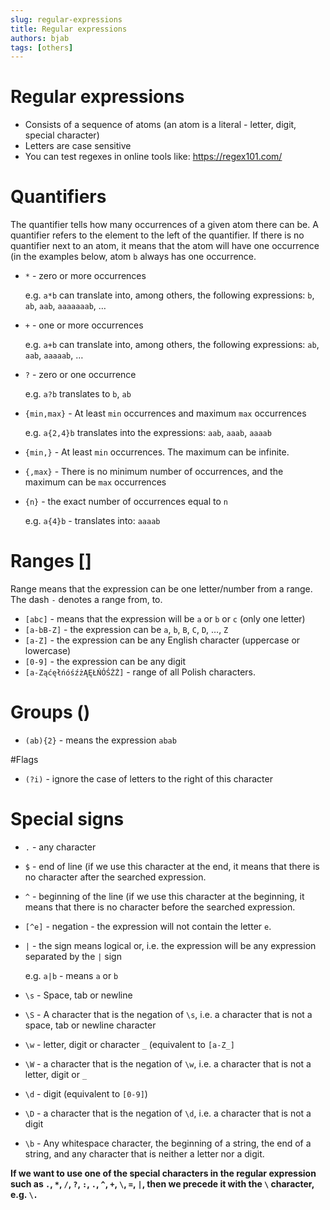 ```yaml
---
slug: regular-expressions
title: Regular expressions
authors: bjab
tags: [others]
---
```

# Regular expressions
- Consists of a sequence of atoms (an atom is a literal - letter, digit, special character)
- Letters are case sensitive
- You can test regexes in online tools like: https://regex101.com/

# Quantifiers

The quantifier tells how many occurrences of a given atom there can be. A quantifier refers to the element to the left of the quantifier. If there is no quantifier next to an atom, it means that the atom will have one occurrence (in the examples below, atom `b` always has one occurrence.

- `*` - zero or more occurrences

  e.g. `a*b` can translate into, among others, the following expressions: `b`, `ab`, `aab`, `aaaaaaab`, …

- `+` - one or more occurrences

  e.g. `a+b` can translate into, among others, the following expressions: `ab`, `aab`, `aaaaab`, …

- `?` - zero or one occurrence

  e.g. `a?b` translates to `b`, `ab`

- `{min,max}` - At least `min` occurrences and maximum `max` occurrences

  e.g. `a{2,4}b` translates into the expressions: `aab`, `aaab`, `aaaab`

- `{min,}` - At least `min` occurrences. The maximum can be infinite.
- `{,max}` - There is no minimum number of occurrences, and the maximum can be `max` occurrences
- `{n}` - the exact number of occurrences equal to `n`

  e.g. `a{4}b` - translates into: `aaaab`


# Ranges []

Range means that the expression can be one letter/number from a range. The dash `-` denotes a range from, to.

- `[abc]` - means that the expression will be `a` or `b` or `c` (only one letter)
- `[a-bB-Z]` - the expression can be `a`, `b`, `B`, `C`, `D`, …, `Z`
- `[a-Z]` - the expression can be any English character (uppercase or lowercase)
- `[0-9]` - the expression can be any digit
- `[a-ZąćęłńóśźżĄĘŁŃÓŚŹŻ]` - range of all Polish characters.

# Groups ()

- `(ab){2}` - means the expression `abab`

#Flags

- `(?i)` - ignore the case of letters to the right of this character

# Special signs

- `.` - any character
- `$` - end of line (if we use this character at the end, it means that there is no character after the searched expression.
- `^` - beginning of the line (if we use this character at the beginning, it means that there is no character before the searched expression.
- `[^e]` - negation - the expression will not contain the letter `e`.
- `|` - the sign means logical or, i.e. the expression will be any expression separated by the `|` sign

  e.g. `a|b` - means `a` or `b`

- `\s` - Space, tab or newline
- `\S` - A character that is the negation of `\s`, i.e. a character that is not a space, tab or newline character
- `\w` - letter, digit or character `_` (equivalent to `[a-Z_]`
- `\W` - a character that is the negation of `\w`, i.e. a character that is not a letter, digit or `_`
- `\d` - digit (equivalent to `[0-9]`)
- `\D` - a character that is the negation of `\d`, i.e. a character that is not a digit
- `\b` - Any whitespace character, the beginning of a string, the end of a string, and any character that is neither a letter nor a digit.

**If we want to use one of the special characters in the regular expression such as `.`, `*`, `/`, `?`, `:`, `.`, `^`, `+`, `\`, `=`, `|`, then we precede it with the `\` character, e.g. `\.`**